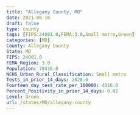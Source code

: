 ```yaml
---
title: "Allegany County, MD"
date: 2021-06-16
draft: false
type: county
tags: [FIPS:24001.0,FEMA:3.0,Small metro,Green]
categories: [MD]
County: Allegany County
State: MD
FIPS: 24001.0
FEMA_Region: 3.0
Population: 70416.0
NCHS_Urban_Rural_Classification: Small metro
Tests_in_prior_14_days: 2828.0
Fourteen_day_test_rate_per_100000: 4016.0
Percent_Positivity_in_prior_14_days: 0.02
Level: Green
url: /states/MD/allegany-county
---
```



